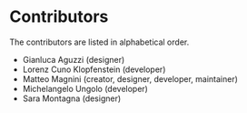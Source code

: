 # Contributors
The contributors are listed in alphabetical order.

- Gianluca Aguzzi (designer)
- Lorenz Cuno Klopfenstein (developer)
- Matteo Magnini (creator, designer, developer, maintainer)
- Michelangelo Ungolo (developer)
- Sara Montagna (designer)